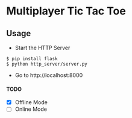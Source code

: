 # Multiplayer Tic Tac Toe 


## Usage
- Start the HTTP Server
```
$ pip install flask
$ python http_server/server.py
```
- Go to http://localhost:8000


#### TODO
- [X] Offline Mode
- [ ] Online Mode
